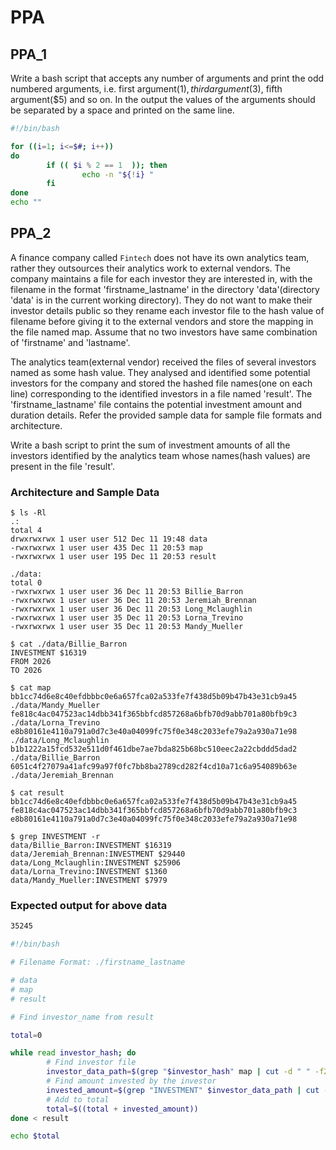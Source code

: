 # PPA

## PPA_1

Write a bash script that accepts any number of arguments and print the odd numbered arguments, i.e. first argument($1), third argument($3), fifth argument($5) and so on. 
In the output the values of the arguments should be separated by a space and printed on the same line.

```bash
#!/bin/bash

for ((i=1; i<=$#; i++))
do
        if (( $i % 2 == 1  )); then
                echo -n "${!i} "
        fi
done
echo ""
```

## PPA_2

A finance company called `Fintech` does not have its own analytics team, rather they outsources their analytics work to external vendors. The company maintains a file for each investor they are interested in, with the filename in the format 'firstname_lastname' in the directory 'data'(directory 'data' is in the current working directory). They do not want to make their investor details public so they rename each investor file to the hash value of filename before giving it to the external vendors and store the mapping in the file named map. Assume that no two investors have same combination of 'firstname' and 'lastname'.

The analytics team(external vendor) received the files of several investors named as some hash value. They analysed and identified some potential investors for the company and stored the hashed file names(one on each line) corresponding to the identified investors in a file named 'result'. The 'firstname_lastname' file contains the potential investment amount and duration details. Refer the provided sample data for sample file formats and architecture.

Write a bash script to print the sum of investment amounts of all the investors identified by the analytics team whose names(hash values) are present in the file 'result'. 

### Architecture and Sample Data

```
$ ls -Rl
.:
total 4
drwxrwxrwx 1 user user 512 Dec 11 19:48 data
-rwxrwxrwx 1 user user 435 Dec 11 20:53 map
-rwxrwxrwx 1 user user 195 Dec 11 20:53 result
​
./data:
total 0
-rwxrwxrwx 1 user user 36 Dec 11 20:53 Billie_Barron
-rwxrwxrwx 1 user user 36 Dec 11 20:53 Jeremiah_Brennan
-rwxrwxrwx 1 user user 36 Dec 11 20:53 Long_Mclaughlin
-rwxrwxrwx 1 user user 35 Dec 11 20:53 Lorna_Trevino
-rwxrwxrwx 1 user user 35 Dec 11 20:53 Mandy_Mueller
​
$ cat ./data/Billie_Barron
INVESTMENT $16319
FROM 2026
TO 2026
​
$ cat map
bb1cc74d6e8c40efdbbbc0e6a657fca02a533fe7f438d5b09b47b43e31cb9a45 ./data/Mandy_Mueller
fe818c4ac047523ac14dbb341f365bbfcd857268a6bfb70d9abb701a80bfb9c3 ./data/Lorna_Trevino
e8b80161e4110a791a0d7c3e40a04099fc75f0e348c2033efe79a2a930a71e98 ./data/Long_Mclaughlin
b1b1222a15fcd532e511d0f461dbe7ae7bda825b68bc510eec2a22cbddd5dad2 ./data/Billie_Barron
6051c4f27079a41afc99a97f0fc7bb8ba2789cd282f4cd10a71c6a954089b63e ./data/Jeremiah_Brennan
​
$ cat result
bb1cc74d6e8c40efdbbbc0e6a657fca02a533fe7f438d5b09b47b43e31cb9a45
fe818c4ac047523ac14dbb341f365bbfcd857268a6bfb70d9abb701a80bfb9c3
e8b80161e4110a791a0d7c3e40a04099fc75f0e348c2033efe79a2a930a71e98
​
$ grep INVESTMENT -r
data/Billie_Barron:INVESTMENT $16319
data/Jeremiah_Brennan:INVESTMENT $29440
data/Long_Mclaughlin:INVESTMENT $25906
data/Lorna_Trevino:INVESTMENT $1360
data/Mandy_Mueller:INVESTMENT $7979
```

### Expected output for above data

```bash
35245
```

```bash
#!/bin/bash

# Filename Format: ./firstname_lastname

# data
# map
# result

# Find investor_name from result

total=0

while read investor_hash; do
        # Find investor file
        investor_data_path=$(grep "$investor_hash" map | cut -d " " -f2)
        # Find amount invested by the investor
        invested_amount=$(grep "INVESTMENT" $investor_data_path | cut -d "$" -f2)
        # Add to total
        total=$((total + invested_amount))
done < result

echo $total
```

